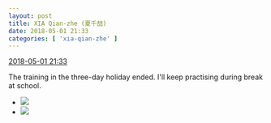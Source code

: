 ```yaml
---
layout: post
title: XIA Qian-zhe (夏千喆)
date: 2018-05-01 21:33
categories: [ 'xia-qian-zhe' ]
---
```


<div class="weibo-info">
  <a href="https://weibo.com/6505420082/GeG0SFW7X">2018-05-01 21:33</a>
</div>

The training in the three-day holiday ended. I'll keep practising during break at school.

<!-- more -->

<ul class="weibo-pic-list-1">
  <li class="weibo-pic">
    <a href="https://wx3.sinaimg.cn/mw690/0076g4Wmgy1fqw5xxu425j30qo1bgwr3.jpg"><img src="https://wx3.sinaimg.cn/thumb150/0076g4Wmgy1fqw5xxu425j30qo1bgwr3.jpg"/></a>
  </li>
  <li class="weibo-pic">
    <a href="https://wx2.sinaimg.cn/mw690/0076g4Wmgy1fqw5xw30d9j30qo1bgtly.jpg"><img src="https://wx2.sinaimg.cn/thumb150/0076g4Wmgy1fqw5xw30d9j30qo1bgtly.jpg"/></a>
  </li>
</ul>
